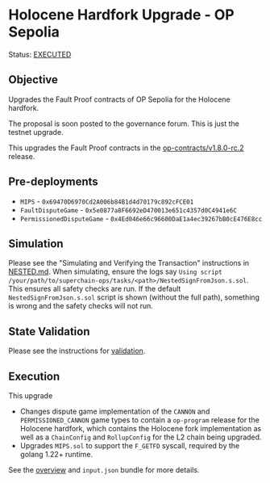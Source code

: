# Holocene Hardfork Upgrade - OP Sepolia

Status: [EXECUTED](https://sepolia.etherscan.io/tx/0x88b0adbcb78aa77d86b0c7d02305a4e8dfcef5d50adb340c2dcd714f3678b2e0)

## Objective

Upgrades the Fault Proof contracts of OP Sepolia for the Holocene hardfork.

The proposal is soon posted to the governance forum. This is just the testnet upgrade.

This upgrades the Fault Proof contracts in the
[op-contracts/v1.8.0-rc.2](https://github.com/ethereum-optimism/optimism/tree/op-contracts/v1.8.0-rc.2) release.

## Pre-deployments

- `MIPS` - `0x69470D6970Cd2A006b84B1d4d70179c892cFCE01`
- `FaultDisputeGame` - `0x5e0877a8F6692eD470013e651c4357d0C4941e6C`
- `PermissionedDisputeGame` - `0x4Ed046e66c96600DaE1a4ec39267bB0cE476E8cc`

## Simulation

Please see the "Simulating and Verifying the Transaction" instructions in [NESTED.md](../../../NESTED.md).
When simulating, ensure the logs say `Using script /your/path/to/superchain-ops/tasks/<path>/NestedSignFromJson.s.sol`.
This ensures all safety checks are run. If the default `NestedSignFromJson.s.sol` script is shown (without the full path), something is wrong and the safety checks will not run.

## State Validation

Please see the instructions for [validation](./VALIDATION.md).

## Execution

This upgrade
* Changes dispute game implementation of the `CANNON` and `PERMISSIONED_CANNON` game types to contain a `op-program` release for the Holocene hardfork, which contains
  the Holocene fork implementation as well as a `ChainConfig` and `RollupConfig` for the L2 chain being upgraded.
* Upgrades `MIPS.sol` to support the `F_GETFD` syscall, required by the golang 1.22+ runtime.

See the [overview](./OVERVIEW.md) and `input.json` bundle for more details.
